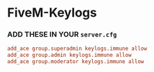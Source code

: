 # FiveM-Keylogs

### ADD THESE IN YOUR ``server.cfg``

```cfg
add_ace group.superadmin keylogs.immune allow
add_ace group.admin keylogs.immune allow
add_ace group.moderator keylogs.immune allow
```

